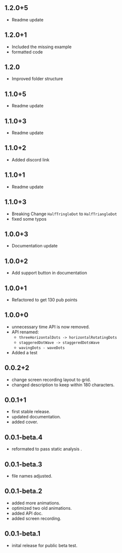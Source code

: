 ## 1.2.0+5
- Readme update
## 1.2.0+1
- Included the missing example
- formatted code
## 1.2.0
- Improved folder structure
## 1.1.0+5
- Readme update
## 1.1.0+3
- Readme update
## 1.1.0+2
- Added discord link
## 1.1.0+1
- Readme update
## 1.1.0+3
- Breaking Change `HalfTringleDot` to `HalfTriangleDot`
- fixed some typos
## 1.0.0+3
- Documentation update
## 1.0.0+2
- Add support button in documentation
## 1.0.0+1
- Refactored to get 130 pub points 
## 1.0.0+0
- unnecessary time API is now removed.
- API renamed: 
  - `threeHorizontalDots -> horizontalRotatingDots`
  - `staggeredDotWave -> staggeredDotsWave`
  - `wavingDots - waveDots`
- Added a test  
## 0.0.2+2
- change screen recording layout to grid.
- changed description to keep within 180 characters.
## 0.0.1+1
- first stable release.
- updated documentation.
- added cover.
## 0.0.1-beta.4
- reformated to pass static analysis .
## 0.0.1-beta.3
- file names adjusted.
## 0.0.1-beta.2
- added more animations.
- optimized two old animations.
- added API doc.
- added screen recording.
## 0.0.1-beta.1 
- inital release for public beta test.